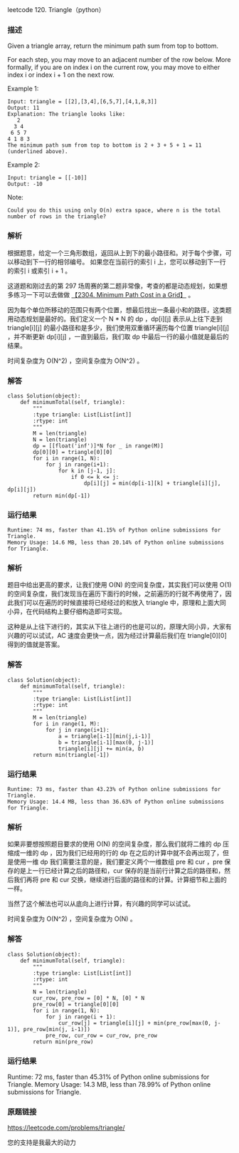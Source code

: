 leetcode  120. Triangle（python）




### 描述

Given a triangle array, return the minimum path sum from top to bottom.

For each step, you may move to an adjacent number of the row below. More formally, if you are on index i on the current row, you may move to either index i or index i + 1 on the next row.



Example 1:

	Input: triangle = [[2],[3,4],[6,5,7],[4,1,8,3]]
	Output: 11
	Explanation: The triangle looks like:
	   2
	  3 4
	 6 5 7
	4 1 8 3
	The minimum path sum from top to bottom is 2 + 3 + 5 + 1 = 11 (underlined above).

	
Example 2:

	Input: triangle = [[-10]]
	Output: -10



Note:


	Could you do this using only O(n) extra space, where n is the total number of rows in the triangle?

### 解析


根据题意，给定一个三角形数组，返回从上到下的最小路径和。对于每个步骤，可以移动到下一行的相邻编号。 如果您在当前行的索引 i 上，您可以移动到下一行的索引 i 或索引 i + 1 。

这道题和刚过去的第 297 场周赛的第二题非常像，考查的都是动态规划，如果想多练习一下可以去做做 [【2304. Minimum Path Cost in a Grid】](https://leetcode.com/contest/weekly-contest-297/problems/minimum-path-cost-in-a-grid/) 。

因为每个单位所移动的范围只有两个位置，想最后找出一条最小和的路径，这类题用动态规划是最好的。我们定义一个 N \* N 的 dp ，dp[i][j] 表示从上往下走到 triangle[i][j] 的最小路径和是多少，我们使用双重循环遍历每个位置  triangle[i][j]  ，并不断更新 dp[i][j] ，一直到最后，我们取 dp 中最后一行的最小值就是最后的结果。

时间复杂度为 O(N\^2) ，空间复杂度为 O(N^2) 。



### 解答
				
	class Solution(object):
	    def minimumTotal(self, triangle):
	        """
	        :type triangle: List[List[int]]
	        :rtype: int
	        """
	        M = len(triangle)
	        N = len(triangle)
	        dp = [[float('inf')]*N for _ in range(M)]
	        dp[0][0] = triangle[0][0]
	        for i in range(1, N):
	            for j in range(i+1):
	                for k in [j-1, j]:
	                    if 0 <= k <= j:
	                        dp[i][j] = min(dp[i-1][k] + triangle[i][j], dp[i][j])
	        return min(dp[-1])
            	      
			
### 运行结果


	Runtime: 74 ms, faster than 41.15% of Python online submissions for Triangle.
	Memory Usage: 14.6 MB, less than 20.14% of Python online submissions for Triangle.
	
### 解析


题目中给出更高的要求，让我们使用 O(N) 的空间复杂度，其实我们可以使用 O(1) 的空间复杂度，我们发现当在遍历下面行的时候，之前遍历的行就不再使用了，因此我们可以在遍历的时候直接将已经经过的和放入 triangle 中，原理和上面大同小异，在代码结构上要仔细构造即可实现。

这种是从上往下进行的，其实从下往上进行的也是可以的，原理大同小异，大家有兴趣的可以试试，AC 速度会更快一点，因为经过计算最后我们在 triangle[0][0] 得到的值就是答案。

### 解答

	class Solution(object):
	    def minimumTotal(self, triangle):
	        """
	        :type triangle: List[List[int]]
	        :rtype: int
	        """
	        M = len(triangle)
	        for i in range(1, M):
	            for j in range(i+1):
	                a = triangle[i-1][min(j,i-1)]
	                b = triangle[i-1][max(0, j-1)]
	                triangle[i][j] += min(a, b)
	        return min(triangle[-1])
	        
### 运行结果

	Runtime: 73 ms, faster than 43.23% of Python online submissions for Triangle.
	Memory Usage: 14.4 MB, less than 36.63% of Python online submissions for Triangle.

### 解析
如果非要想按照题目要求的使用 O(N) 的空间复杂度，那么我们就将二维的 dp 压缩成一维的 dp ，因为我们已经用的行的 dp 在之后的计算中就不会再出现了，但是使用一维 dp 我们需要注意的是，我们要定义两个一维数组 pre 和 cur ，pre 保存的是上一行已经计算之后的路径和，cur 保存的是当前行计算之后的路径和，然后我们再将 pre 和 cur 交换，继续进行后面的路径和的计算。计算细节和上面的一样。

当然了这个解法也可以从底向上进行计算，有兴趣的同学可以试试。

时间复杂度为 O(N^2) ，空间复杂度为 O(N) 。

### 解答
	class Solution(object):
	    def minimumTotal(self, triangle):
	        """
	        :type triangle: List[List[int]]
	        :rtype: int
	        """
	        N = len(triangle)
	        cur_row, pre_row = [0] * N, [0] * N
	        pre_row[0] = triangle[0][0]
	        for i in range(1, N):
	            for j in range(i + 1):
	                cur_row[j] = triangle[i][j] + min(pre_row[max(0, j-1)], pre_row[min(j, i-1)])
	            pre_row, cur_row = cur_row, pre_row
	        return min(pre_row)

### 运行结果

Runtime: 72 ms, faster than 45.31% of Python online submissions for Triangle.
Memory Usage: 14.3 MB, less than 78.99% of Python online submissions for Triangle.


### 原题链接

https://leetcode.com/problems/triangle/



您的支持是我最大的动力
